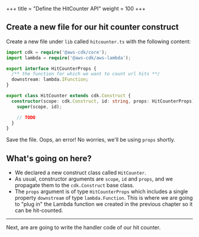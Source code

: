 +++
title = "Define the HitCounter API"
weight = 100
+++

## Create a new file for our hit counter construct

Create a new file under `lib` called `hitcounter.ts` with the following content:

```ts
import cdk = require('@aws-cdk/core');
import lambda = require('@aws-cdk/aws-lambda');

export interface HitCounterProps {
  /** the function for which we want to count url hits **/
  downstream: lambda.IFunction;
}

export class HitCounter extends cdk.Construct {
  constructor(scope: cdk.Construct, id: string, props: HitCounterProps) {
    super(scope, id);

    // TODO
  }
}
```

Save the file. Oops, an error! No worries, we'll be using `props` shortly.

## What's going on here?

* We declared a new construct class called `HitCounter`.
* As usual, constructor arguments are `scope`, `id` and `props`, and we
  propagate them to the `cdk.Construct` base class.
* The `props` argument is of type `HitCounterProps` which includes a single
  property `downstream` of type `lambda.Function`. This is where we are going to "plug in" the
  Lambda function we created in the previous chapter so it can be hit-counted.

----

Next, are are going to write the handler code of our hit counter.
